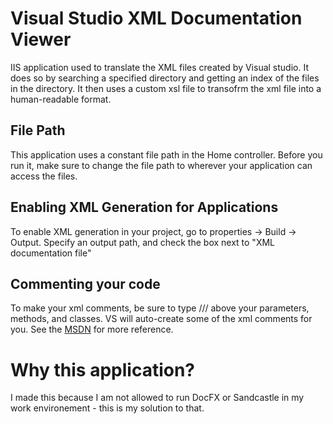 # Visual Studio XML Documentation Viewer
IIS application used to translate the XML files created by Visual studio.
It does so by searching a specified directory and getting an index of the files in the directory.  It then uses a custom xsl file to transofrm the xml file into a human-readable
format.

## File Path
This application uses a constant file path in the Home controller.  Before you run it, make sure to change the file path to wherever your application can access the files.

## Enabling XML Generation for Applications
To enable XML generation in your project, go to properties -> Build -> Output. 
Specify an output path, and check the box next to "XML documentation file"

## Commenting your code
To make your xml comments, be sure to type /// above your parameters, methods, and classes.  VS will auto-create some of the xml comments for you.
See the <a href="https://docs.microsoft.com/en-us/visualstudio/ide/reference/generate-xml-documentation-comments?view=vs-2019"> MSDN</a> for more reference.


# Why this application?
I made this because I am not allowed to run DocFX or Sandcastle in my work environement - this is my solution to that.
